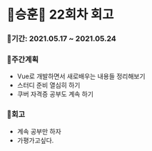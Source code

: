 # 🌼승훈🌼 22회차 회고

### 🥕기간: 2021.05.17 ~ 2021.05.24

### 🍆주간계획

- Vue로 개발하면서 새로배우는 내용들 정리해보기 
- 스터디 준비 열심히 하기
- 쿠버 자격증 공부도 계속 하기

### 🥦회고

- 계속 공부만 하자
- 가평가고싶다.
